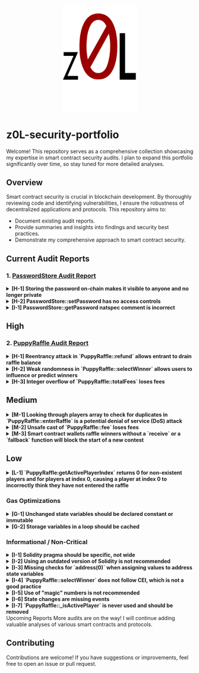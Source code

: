 <div align="center">
  <img src="./logo.png" alt="Logo Alt Text" width="200" />
</div>

# z0L-security-portfolio

Welcome! This repository serves as a comprehensive collection showcasing my expertise in smart contract security audits. I plan to expand this portfolio significantly over time, so stay tuned for more detailed analyses.

## Overview

Smart contract security is crucial in blockchain development. By thoroughly reviewing code and identifying vulnerabilities, I ensure the robustness of decentralized applications and protocols. This repository aims to:

- Document existing audit reports.
- Provide summaries and insights into findings and security best practices.
- Demonstrate my comprehensive approach to smart contract security.

## Current Audit Reports

### 1. [PasswordStore Audit Report](./2024-05-06-password-store-audit.pdf)

<details>
  <summary><strong>[H-1] Storing the password on-chain makes it visible to anyone and no longer private</strong></summary>

- **Description:** All data stored on-chain is visible to anyone and can be read directly from the blockchain. The `PasswordStore::s_password` variable is intended to be private and accessed only through `PasswordStore::getPassword`. However, anyone can read the private password directly from the chain.
- **Impact:** This vulnerability severely breaks the functionality of the protocol.
- **Proof of Concept:** 
  1. Create a locally running chain.
  2. Deploy the contract to the chain.
  3. Run a storage tool to extract data from the contract's storage slot.
- **Recommended Mitigation:** Encrypt the password off-chain before storing it on-chain to keep the actual password secure.

</details>

<details>
  <summary><strong>[H-2] PasswordStore::setPassword has no access controls</strong></summary>

- **Description:** `PasswordStore::setPassword` is accessible to any user, allowing them to change the stored password.
- **Impact:** Any user can call this function and change the stored password, breaking the core functionality of the contract.
- **Proof of Concept:** Add the provided test code to `PasswordStore.t.sol`.
- **Recommended Mitigation:** Implement access control to ensure only the contract owner can modify the password.

</details>

<details>
  <summary><strong>[I-1] PasswordStore::getPassword natspec comment is incorrect</strong></summary>

- **Description:** The function signature differs from what is indicated in the comments, potentially misleading developers.
- **Impact:** This issue may cause confusion for developers.
- **Recommended Mitigation:** Remove the incorrect natspec parameter line.

</details>

## High

### 2. [PuppyRaffle Audit Report](./2024-05-27-puppy-raffle-audit.pdf)

<details>
  <summary><strong>[H-1] Reentrancy attack in `PuppyRaffle::refund` allows entrant to drain raffle balance</strong></summary>

- **Description:** The `PuppyRaffle::refund` function does not follow CEI (Checks, Effects, Interactions) and as a result, enables an attacker to drain the raffle balance.
- **Impact:** All fees paid by raffle entrants could be stolen by the malicious participant.
- **Proof of Concept:** 
  1. User enters the raffle.
  2. Attacker sets up contract with a `fallback` function that calls `PuppyRaffle::refund`.
  3. Attacker enters the raffle.
  4. Attacker calls `PuppyRaffle::refund` from their attack contracts, draining the raffle balance.
- **Recommended Mitigation:** To prevent this, the `PuppyRaffle::refund` function should update the `players` array before making the external call. Additionally, move the event emission up as well.

</details>

<details>
  <summary><strong>[H-2] Weak randomness in `PuppyRaffle::selectWinner` allows users to influence or predict winners</strong></summary>

- **Description:** Hashing `msg.sender`, `block.timestamp`, and `block.difficulty` together generates a predictable number. Malicious users can manipulate the random number generator to predict winners themselves.
- **Impact:** Any user can influence the winner of the raffle, making the entire raffle worthless if it becomes a gas war as to who wins the raffles.
- **Proof of Concept:** 
  1. Validators can know ahead of time the `block.timestamp` and `block.difficulty` and use that to predict when/how to participate.
  2. Users can manipulate their `msg.sender` to result in their address being used to select the winner.
  3. Users can revert their `selectWinner` transaction if they don't like the winner or resulting puppy.
- **Recommended Mitigation:** Use a cryptographically proven random number generator like [Chainlink VRF](https://docs.chain.link/docs/vrf-contracts/).

</details>

<details>
  <summary><strong>[H-3] Integer overflow of `PuppyRaffle::totalFees` loses fees</strong></summary>

- **Description:** In solidity versions prior to `0.8.0`, integers were subject to overflow. In `PuppyRaffle::selectWinner`, `totalFees` are accumulated for the `feeAddress` to collect later in `PuppyRaffle::withdrawFees`. However, if the `totalFees` variable overflows, the `feeAddress` will not receive any fees, leaving fees stuck in the contract permanently.
- **Impact:** The `feeAddress` will not receive any fees, leaving fees stuck in the contract permanently.
- **Proof of Concept:** 
  1. Conclude a raffle of 4 players.
  2. Have 89 players enter a new raffle and conclude the raffle.
  3. `totalFees` will overflow, preventing fee withdrawal.
- **Recommended Mitigation:** Use a newer version of solidity and a `uint256` instead of `uint64` for `PuppyRaffle::totalFees`. Use the `SafeMath` library of OpenZeppelin to mitigate this issue in version 0.7.6 of solidity. Remove the balance check from `PuppyRaffle::withdrawFees`.

</details>

## Medium

<details>
  <summary><strong>[M-1] Looking through players array to check for duplicates in `PuppyRaffle::enterRaffle` is a potential denial of service (DoS) attack</strong></summary>

- **Description:** The `PuppyRaffle::enterRaffle` function loops through the `players` array to check for duplicates. The longer the `PuppyRaffle::players` array grows, the more gas it will cost for new players to enter the raffle. This can be exploited by an attacker to block new entries indefinitely.
- **Impact:** The gas costs for raffle entrants can be increased to the point where it becomes prohibitively expensive to join the raffle, effectively blocking new entries.
- **Proof of Concept:** 
  1. Enter 100 players.
  2. Enter another 100 players. The gas cost for the second set of 100 players is nearly 3 times higher than the first set.
- **Recommended Mitigation:** Consider allowing duplicates or using a mapping to check for duplicates.

</details>

<details>
  <summary><strong>[M-2] Unsafe cast of `PuppyRaffle::fee` loses fees</strong></summary>

- **Description:** In `PuppyRaffle::selectWinner`, there is a type cast of a `uint256` to a `uint64`. This is an unsafe cast, and if the `uint256` is larger than `type(uint64).max`, the value will be truncated.
- **Impact:** The `feeAddress` will not collect the correct amount of fees, leaving fees permanently stuck in the contract.
- **Proof of Concept:** 
  1. A raffle proceeds with a little more than 18 ETH worth of fees collected.
  2. The line that casts the `fee` as a `uint64` hits.
  3. `totalFees` is incorrectly updated with a lower amount.
- **Recommended Mitigation:** Set `PuppyRaffle::totalFees` to a `uint256` instead of a `uint64`, and remove the casting.

</details>

<details>
  <summary><strong>[M-3] Smart contract wallets raffle winners without a `receive` or a `fallback` function will block the start of a new contest</strong></summary>

- **Description:** The `PuppyRaffle::selectWinner` function is responsible for resetting the lottery. If the winner is a smart contract wallet that rejects payment, the lottery would not be able to restart.
- **Impact:** The `PuppyRaffle::selectWinner` function could revert many times, making a lottery reset impossible.
- **Proof of Concept:** 
  1. 10 smart contract wallets enter the lottery without a fallback or receive function.
  2. The lottery ends.
  3. The `selectWinner` function wouldn't work, even though the lottery is over!
- **Recommended Mitigation:** Create a mapping of addresses -> payout so winners can pull their funds out themselves.

</details>

## Low

<details>
  <summary><strong>[L-1] `PuppyRaffle:getActivePlayerIndex` returns 0 for non-existent players and for players at index 0, causing a player at index 0 to incorrectly think they have not entered the raffle</strong></summary>

- **Description:** If a player is in the `PuppyRaffle::players` array at index 0, this will return 0. But according to the natspec, it will also return 0 if the player is not in the array.
- **Impact:** A player at index 0 may incorrectly think they have not entered the raffle, and attempt to enter the raffle again, wasting gas.
- **Proof of Concept:** 
  1. User enters the raffle, they are the first entrant.
  2. `PuppyRaffle::getActivePlayerIndex` returns 0.
  3. User thinks they have not entered the raffle due to the function documentation.
- **Recommended Mitigation:** Revert if the player is not in the array rather than returning 0. Alternatively, return an `int256` where the function returns -1 if the player is not active.

</details>

### Gas Optimizations

<details>
  <summary><strong>[G-1] Unchanged state variables should be declared constant or immutable</strong></summary>

- **Description:** Reading from storage is much more expensive in gas than reading from a constant or immutable variable.
- **Instances:** 
  - `PuppyRaffle::raffleDuration` should be `immutable`
  - `PuppyRaffle::commonImageUri` should be `constant`
  - `PuppyRaffle::rareImageUri` should be `constant`
  - `PuppyRaffle::legendaryImageUri` should be `constant`

</details>

<details>
  <summary><strong>[G-2] Storage variables in a loop should be cached</strong></summary>

- **Description:** Every time `players.length` is called, it reads from storage, which is more expensive than reading from memory.
- **Proof of Concept:**
  ```diff
  +        uint256 playersLength = players.length;
  -        for (uint256 i = 0; i < players.length - 1; i++) {
  +        for (uint256 i = 0; i < playersLength - 1; i++) {
  -            for (uint256 j = i + 1; j < players.length; j++) {
  +            for (uint256 j = i + 1; j < playersLength; j++) {
                  require(players[i] != players[j], "PuppyRaffle: Duplicate player");
              }
          }
  ```
</details>

### Informational / Non-Critical

<details>
  <summary><strong>[I-1] Solidity pragma should be specific, not wide</strong></summary>
Description: Consider using a specific version of Solidity in your contracts instead of a wide version.
Instance:
solidity
Copy code
pragma solidity 0.8.18;
</details>
<details>
  <summary><strong>[I-2] Using an outdated version of Solidity is not recommended</strong></summary>
Description: Using an old version of Solidity prevents access to new Solidity security checks.
Recommendation: Deploy with a recent version of Solidity (at least 0.8.18) with no known severe issues.
</details>
<details>
  <summary><strong>[I-3] Missing checks for `address(0)` when assigning values to address state variables</strong></summary>
Description: Check for address(0) when assigning values to address state variables.
Instances:
```solidity
feeAddress = _feeAddress; // src/PuppyRaffle.sol [Line: 69]
feeAddress = newFeeAddress; // src/PuppyRaffle.sol [Line: 217]
```
</details>
<details>
  <summary><strong>[I-4] `PuppyRaffle::selectWinner` does not follow CEI, which is not a good practice</strong></summary>
Description: It's best to follow CEI (Checks, Effects, Interactions) to keep your code clean.
Proof of Concept:
```diff
-    (bool success,) = winner.call{value: prizePool}("");
-    require(success, "PuppyRaffle: Failed to send prize pool to winner");
    _safeMint(winner, tokenId);
+    (bool success,) = winner.call{value: prizePool}("");
+    require(success, "PuppyRaffle: Failed to send prize pool to winner");
```
</details>
<details>
  <summary><strong>[I-5] Use of "magic" numbers is not recommended</strong></summary>
Description: It can be confusing to see number literals in a codebase, and it's much more readable if the numbers are given a name.
Proof of Concept:
```solidity
uint256 prizePool = (totalAmountCollected * 80) / 100;
uint256 fee = (totalAmountCollected * 20) / 100;
```
Instead, use:
```solidity
uint256 public constant PRIZE_POOL_PERCENTAGE = 80;
uint256 public constant FEE_PERCENTAGE = 20;
uint256 public constant POOL_PRECISION = 100;
```
</details>
<details>
  <summary><strong>[I-6] State changes are missing events</strong></summary>
Description: Emit events for state changes for better traceability.
</details>
<details>
  <summary><strong>[I-7] `PuppyRaffle::_isActivePlayer` is never used and should be removed</strong></summary>
Description: The function PuppyRaffle::_isActivePlayer is never used and should be removed.
Proof of Concept:
```diff
-    function _isActivePlayer() internal view returns (bool) {
-        for (uint256 i = 0; i < players.length; i++) {
-            if (players[i] == msg.sender) {
-                return true;
-            }
-        }
-        return false;
-    }
```
</details>
Upcoming Reports
More audits are on the way! I will continue adding valuable analyses of various smart contracts and protocols.

## Contributing
Contributions are welcome! If you have suggestions or improvements, feel free to open an issue or pull request.
